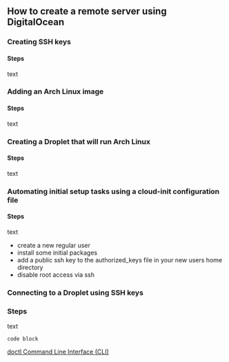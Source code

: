 ## How to create a remote server using DigitalOcean

### Creating SSH keys
#### Steps
text
### Adding an Arch Linux image
#### Steps
text
### Creating a Droplet that will run Arch Linux
#### Steps
text
### Automating initial setup tasks using a cloud-init configuration file
#### Steps
text
- create a new regular user
- install some initial packages
- add a public ssh key to the authorized_keys file in your new users home directory
- disable root access via ssh
### Connecting to a Droplet using SSH keys
### Steps
text
```
code block
```

[doctl Command Line Interface (CLI)]()